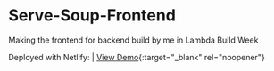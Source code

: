 # Serve-Soup-Frontend
Making the frontend for backend build by me in Lambda Build Week



Deployed with Netlify: | [View Demo](http://stackoverflow.com){:target="_blank" rel="noopener"}

